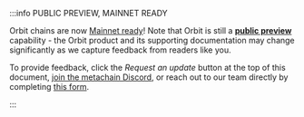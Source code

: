 :::info PUBLIC PREVIEW, MAINNET READY

Orbit chains are now [Mainnet ready](/launch-orbit-chain/concepts/public-preview-expectations#metachain-orbit-is-mainnet-ready-but-deploy-to-testnet-first)! Note that Orbit is still a **[public preview](/launch-orbit-chain/concepts/public-preview-expectations)** capability - the Orbit product and its supporting documentation may change significantly as we capture feedback from readers like you.

To provide feedback, click the _Request an update_ button at the top of this document, [join the metachain Discord](https://discord.gg/metachain), or reach out to our team directly by completing [this form](http://bit.ly/3yy6EUK).

:::
